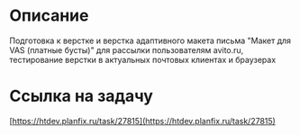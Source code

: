 # Описание 
Подготовка к верстке и верстка адаптивного макета письма "Макет для VAS (платные бусты)" для рассылки пользователям avito.ru, тестирование верстки в актуальных почтовых клиентах и браузерах

# Ссылка на задачу
[https://htdev.planfix.ru/task/27815](https://htdev.planfix.ru/task/27815)